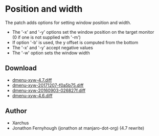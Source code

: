 Position and width
==================

The patch adds options for setting window position and width.
    
* The '-x' and '-y' options set the window position on the target monitor (0 if one is not supplied with '-m')
* If option '-b' is used, the y offset is computed from the bottom
* The '-x' and '-y' accept negative values
* The '-w' option sets the window width

Download
--------
* [dmenu-xyw-4.7.diff](dmenu-xyw-4.7.diff)
* [dmenu-xyw-20171207-f0a5b75.diff](dmenu-xyw-20171207-f0a5b75.diff)
* [dmenu-xyw-20160903-026827f.diff](dmenu-xyw-20160903-026827f.diff)
* [dmenu-xyw-4.6.diff](dmenu-xyw-4.6.diff)

Author
------
* Xarchus
* Jonathon Fernyhough (jonathon at manjaro-dot-org) (4.7 rewrite)

